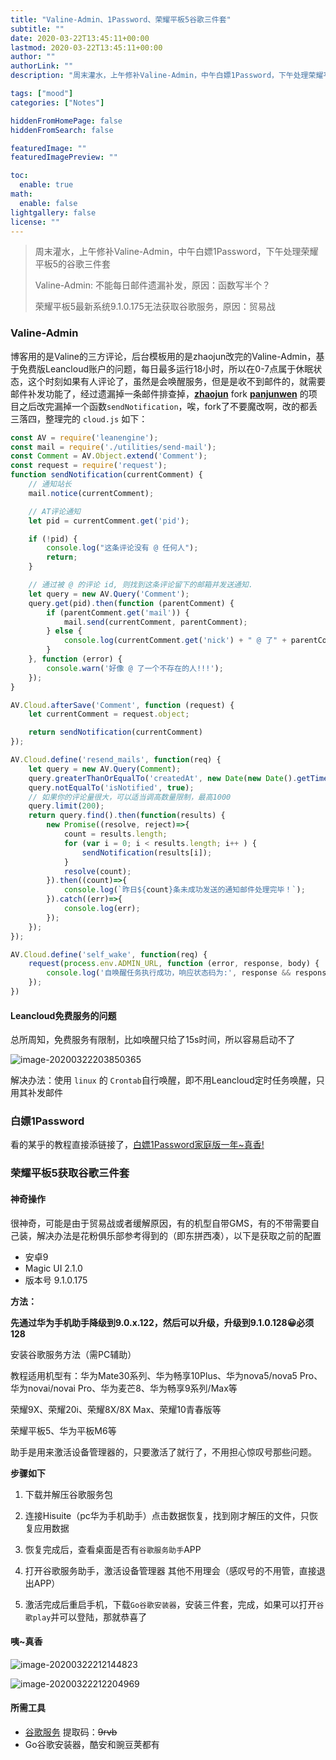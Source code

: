 ```yaml
---
title: "Valine-Admin、1Password、荣耀平板5谷歌三件套"
subtitle: ""
date: 2020-03-22T13:45:11+00:00
lastmod: 2020-03-22T13:45:11+00:00
author: ""
authorLink: ""
description: "周末灌水，上午修补Valine-Admin，中午白嫖1Password，下午处理荣耀平板5的谷歌三件套，Valine-Admin: 不能每日邮件遗漏补发，原因：函数写半个？荣耀平板5最新系统9.1.0.175无法获取谷歌服务？"

tags: ["mood"]
categories: ["Notes"]

hiddenFromHomePage: false
hiddenFromSearch: false

featuredImage: ""
featuredImagePreview: ""

toc:
  enable: true
math:
  enable: false
lightgallery: false
license: ""
---
```

<!--more-->

> 周末灌水，上午修补Valine-Admin，中午白嫖1Password，下午处理荣耀平板5的谷歌三件套
>
> Valine-Admin: 不能每日邮件遗漏补发，原因：函数写半个？
>
> 荣耀平板5最新系统9.1.0.175无法获取谷歌服务，原因：贸易战

### Valine-Admin

博客用的是Valine的三方评论，后台模板用的是zhaojun改完的Valine-Admin，基于免费版Leancloud账户的问题，每日最多运行18小时，所以在0-7点属于休眠状态，这个时刻如果有人评论了，虽然是会唤醒服务，但是是收不到邮件的，就需要邮件补发功能了，经过遗漏掉一条邮件排查掉，[**zhaojun**](https://github.com/zhaojun1998/Valine-Admin) fork [**panjunwen**](https://github.com/DesertsP/Valine-Admin) 的项目之后改完漏掉一个函数`sendNotification`，唉，fork了不要魔改啊，改的都丢三落四，整理完的 `cloud.js` 如下：

```javascript
const AV = require('leanengine');
const mail = require('./utilities/send-mail');
const Comment = AV.Object.extend('Comment');
const request = require('request');
function sendNotification(currentComment) {
    // 通知站长
    mail.notice(currentComment);

    // AT评论通知
    let pid = currentComment.get('pid');

    if (!pid) {
        console.log("这条评论没有 @ 任何人");
        return;
    }

    // 通过被 @ 的评论 id, 则找到这条评论留下的邮箱并发送通知.
    let query = new AV.Query('Comment');
    query.get(pid).then(function (parentComment) {
        if (parentComment.get('mail')) {
            mail.send(currentComment, parentComment);
        } else {
            console.log(currentComment.get('nick') + " @ 了" + parentComment.get('nick') + ", 但被 @ 的人没留邮箱... 无法通知");
        }
    }, function (error) {
        console.warn('好像 @ 了一个不存在的人!!!');
    });
}

AV.Cloud.afterSave('Comment', function (request) {
    let currentComment = request.object;

    return sendNotification(currentComment)
});

AV.Cloud.define('resend_mails', function(req) {
    let query = new AV.Query(Comment);
    query.greaterThanOrEqualTo('createdAt', new Date(new Date().getTime() - 24*60*60*1000));
    query.notEqualTo('isNotified', true);
    // 如果你的评论量很大，可以适当调高数量限制，最高1000
    query.limit(200);
    return query.find().then(function(results) {
        new Promise((resolve, reject)=>{
            count = results.length;
            for (var i = 0; i < results.length; i++ ) {
                sendNotification(results[i]);
            }
            resolve(count);
        }).then((count)=>{
            console.log(`昨日${count}条未成功发送的通知邮件处理完毕！`);
        }).catch((err)=>{
        	console.log(err);
        });
    });
});

AV.Cloud.define('self_wake', function(req) {
    request(process.env.ADMIN_URL, function (error, response, body) {
        console.log('自唤醒任务执行成功，响应状态码为:', response && response.statusCode);
    });
})
```

#### Leancloud免费服务的问题

总所周知，免费服务有限制，比如唤醒只给了15s时间，所以容易启动不了

![image-20200322203850365](https://pic.yqqy.top/blog/20200322204205.png?imageMogr2/format/webp/interlace/1)

解决办法：使用 `linux` 的 `Crontab`自行唤醒，即不用Leancloud定时任务唤醒，只用其补发邮件

### 白嫖1Password

看的某乎的教程直接添链接了，[白嫖1Password家庭版一年~真香!](https://zhuanlan.zhihu.com/p/87575555)

### 荣耀平板5获取谷歌三件套

#### 神奇操作

很神奇，可能是由于贸易战或者缓解原因，有的机型自带GMS，有的不带需要自己装，解决办法是花粉俱乐部参考得到的（即东拼西凑），以下是获取之前的配置

- 安卓9 
- Magic UI 2.1.0
- 版本号 9.1.0.175

**方法：**

**先通过华为手机助手降级到9.0.x.122，然后可以升级，升级到9.1.0.128😀必须128**

安装谷歌服务方法（需PC辅助）

教程适用机型有：华为Mate30系列、华为畅享10Plus、华为nova5/nova5 Pro、华为novai/novai Pro、华为麦芒8、华为畅享9系列/Max等

荣耀9X、荣耀20i、荣耀8X/8X Max、荣耀10青春版等

荣耀平板5、华为平板M6等

助手是用来激活设备管理器的，只要激活了就行了，不用担心惊叹号那些问题。

**步骤如下**

1. 下载并解压谷歌服务包

2. 连接Hisuite（pc华为手机助手）点击数据恢复，找到刚才解压的文件，只恢复应用数据

3. 恢复完成后，查看桌面是否有`谷歌服务助手`APP

4. 打开谷歌服务助手，激活设备管理器   其他不用理会（感叹号的不用管，直接退出APP）

5. 激活完成后重启手机，下载`Go谷歌安装器`，安装三件套，完成，如果可以打开`谷歌play`并可以登陆，那就恭喜了

#### 咦~真香

![image-20200322212144823](https://pic.yqqy.top/blog/20200322212209.png?imageMogr2/format/webp/interlace/1)

![image-20200322212204969](https://pic.yqqy.top/blog/20200322212217.png?imageMogr2/format/webp/interlace/1)

#### 所需工具

- [谷歌服务](https://pan.baidu.com/s/1_8Ic31N8hv0TUKyVpynXaQ)  提取码：~~9rvb~~
- Go谷歌安装器，酷安和豌豆荚都有